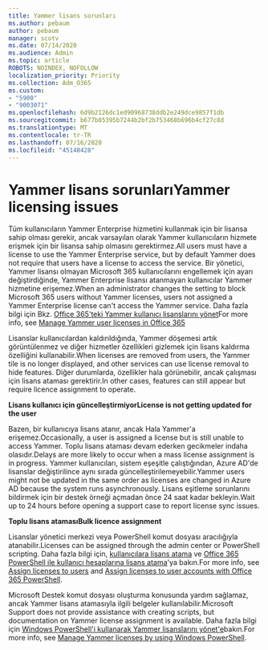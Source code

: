 ```yaml
---
title: Yammer lisans sorunları
ms.author: pebaum
author: pebaum
manager: scotv
ms.date: 07/14/2020
ms.audience: Admin
ms.topic: article
ROBOTS: NOINDEX, NOFOLLOW
localization_priority: Priority
ms.collection: Adm_O365
ms.custom:
- "5900"
- "9003071"
ms.openlocfilehash: 6d9b2126dc1ed90968738ddb2e249dce9857f1db
ms.sourcegitcommit: b677b85395b7244b2bf2b753468b696b4cf27c8d
ms.translationtype: MT
ms.contentlocale: tr-TR
ms.lasthandoff: 07/16/2020
ms.locfileid: "45148428"
---
```

# <a name="yammer-licensing-issues"></a><span data-ttu-id="d7428-102">Yammer lisans sorunları</span><span class="sxs-lookup"><span data-stu-id="d7428-102">Yammer licensing issues</span></span>

<span data-ttu-id="d7428-103">Tüm kullanıcıların Yammer Enterprise hizmetini kullanmak için bir lisansa sahip olması gerekir, ancak varsayılan olarak Yammer kullanıcıların hizmete erişmek için bir lisansa sahip olmasını gerektirmez.</span><span class="sxs-lookup"><span data-stu-id="d7428-103">All users must have a license to use the Yammer Enterprise service, but by default Yammer does not require that users have a license to access the service.</span></span> <span data-ttu-id="d7428-104">Bir yönetici, Yammer lisansı olmayan Microsoft 365 kullanıcılarını engellemek için ayarı değiştirdiğinde, Yammer Enterprise lisansı atanmayan kullanıcılar Yammer hizmetine erişemez.</span><span class="sxs-lookup"><span data-stu-id="d7428-104">When an administrator changes the setting to block Microsoft 365 users without Yammer licenses, users not assigned a Yammer Enterprise license can't access the Yammer service.</span></span> <span data-ttu-id="d7428-105">Daha fazla bilgi için Bkz. [Office 365'teki Yammer kullanıcı lisanslarını yönet](https://docs.microsoft.com/yammer/manage-yammer-users/manage-yammer-licenses-in-office-365)</span><span class="sxs-lookup"><span data-stu-id="d7428-105">For more info, see [Manage Yammer user licenses in Office 365](https://docs.microsoft.com/yammer/manage-yammer-users/manage-yammer-licenses-in-office-365)</span></span> 

<span data-ttu-id="d7428-106">Lisanslar kullanıcılardan kaldırıldığında, Yammer döşemesi artık görüntülenmez ve diğer hizmetler özellikleri gizlemek için lisans kaldırma özelliğini kullanabilir.</span><span class="sxs-lookup"><span data-stu-id="d7428-106">When licenses are removed from users, the Yammer tile is no longer displayed, and other services can use license removal to hide features.</span></span> <span data-ttu-id="d7428-107">Diğer durumlarda, özellikler hala görünebilir, ancak çalışması için lisans ataması gerektirir.</span><span class="sxs-lookup"><span data-stu-id="d7428-107">In other cases, features can still appear but require licence assignment to operate.</span></span>  

<span data-ttu-id="d7428-108">**Lisans kullanıcı için güncelleştirmiyor**</span><span class="sxs-lookup"><span data-stu-id="d7428-108">**License is not getting updated for the user**</span></span>  

<span data-ttu-id="d7428-109">Bazen, bir kullanıcıya lisans atanır, ancak Hala Yammer'a erişemez.</span><span class="sxs-lookup"><span data-stu-id="d7428-109">Occasionally, a user is assigned a license but is still unable to access Yammer.</span></span> <span data-ttu-id="d7428-110">Toplu lisans ataması devam ederken gecikmeler indaha olasıdır.</span><span class="sxs-lookup"><span data-stu-id="d7428-110">Delays are more likely to occur when a mass license assignment is in progress.</span></span> <span data-ttu-id="d7428-111">Yammer kullanıcıları, sistem eşeşitle çalıştığından, Azure AD'de lisanslar değiştirilince aynı sırada güncelleştirilemeyebilir.</span><span class="sxs-lookup"><span data-stu-id="d7428-111">Yammer users might not be updated in the same order as licenses are changed in Azure AD because the system runs asynchronously.</span></span> <span data-ttu-id="d7428-112">Lisans eşitleme sorunlarını bildirmek için bir destek örneği açmadan önce 24 saat kadar bekleyin.</span><span class="sxs-lookup"><span data-stu-id="d7428-112">Wait up to 24 hours before opening a support case to report license sync issues.</span></span>  

<span data-ttu-id="d7428-113">**Toplu lisans ataması**</span><span class="sxs-lookup"><span data-stu-id="d7428-113">**Bulk licence assignment**</span></span>  

<span data-ttu-id="d7428-114">Lisanslar yönetici merkezi veya PowerShell komut dosyası aracılığıyla atanabilir.</span><span class="sxs-lookup"><span data-stu-id="d7428-114">Licenses can be assigned through the admin center or PowerShell scripting.</span></span> <span data-ttu-id="d7428-115">Daha fazla bilgi için, [kullanıcılara lisans atama](https://docs.microsoft.com/microsoft-365/admin/manage/assign-licenses-to-users) ve [Office 365 PowerShell ile kullanıcı hesaplarına lisans atama](https://docs.microsoft.com/office365/enterprise/powershell/assign-licenses-to-user-accounts-with-office-365-powershell)'ya bakın.</span><span class="sxs-lookup"><span data-stu-id="d7428-115">For more info, see [Assign licenses to users](https://docs.microsoft.com/microsoft-365/admin/manage/assign-licenses-to-users) and [Assign licenses to user accounts with Office 365 PowerShell](https://docs.microsoft.com/office365/enterprise/powershell/assign-licenses-to-user-accounts-with-office-365-powershell).</span></span> 

<span data-ttu-id="d7428-116">Microsoft Destek komut dosyası oluşturma konusunda yardım sağlamaz, ancak Yammer lisans atamasıyla ilgili belgeler kullanılabilir.</span><span class="sxs-lookup"><span data-stu-id="d7428-116">Microsoft Support does not provide assistance with creating scripts, but documentation on Yammer license assignment is available.</span></span> <span data-ttu-id="d7428-117">Daha fazla bilgi için [Windows PowerShell'i kullanarak Yammer lisanslarını yönet'e](https://docs.microsoft.com/yammer/manage-yammer-users/manage-yammer-licenses-in-office-365#manage-yammer-licenses-by-using-windows-powershell)bakın.</span><span class="sxs-lookup"><span data-stu-id="d7428-117">For more info, see [Manage Yammer licenses by using Windows PowerShell](https://docs.microsoft.com/yammer/manage-yammer-users/manage-yammer-licenses-in-office-365#manage-yammer-licenses-by-using-windows-powershell).</span></span>